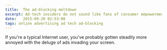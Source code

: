 ```yaml
---
title:  The ad-blocking meltdown
excerpt: Ad-tech insiders do not sound like fans of consumer empowerment.
date:   2015-09-20 02:53:00
tags: online advertising ad tech ad-blocking
---
```

If you're a typical Internet user, you've probably gotten steadily more annoyed with the deluge of ads invading your screen.
